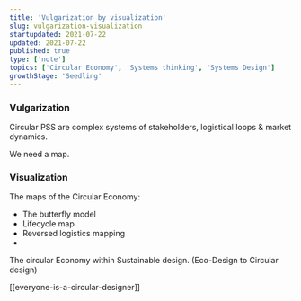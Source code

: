 ```yaml
---
title: 'Vulgarization by visualization'
slug: vulgarization-visualization
startupdated: 2021-07-22
updated: 2021-07-22
published: true
type: ['note']
topics: ['Circular Economy', 'Systems thinking', 'Systems Design']
growthStage: 'Seedling'
---
```


### Vulgarization

Circular PSS are complex systems of stakeholders, logistical loops & market dynamics. 

We need a map. 

### Visualization

The maps of the Circular Economy: 
- The butterfly model 
- Lifecycle map 
- Reversed logistics mapping 
- 

The circular Economy within Sustainable design. (Eco-Design to Circular design)

[[everyone-is-a-circular-designer]]
